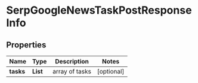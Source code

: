 # SerpGoogleNewsTaskPostResponseInfo


## Properties

| Name | Type | Description | Notes |
|------------ | ------------- | ------------- | -------------|
**tasks** | **List<SerpGoogleNewsTaskPostTaskInfo>** | array of tasks |[optional]|